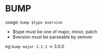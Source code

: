 BUMP
====

usage: `bump $type $version`

- $type must be one of major, minor, patch
- $version must be parseable by semver

eg `bump major 2.2.2` -> 3.0.0
